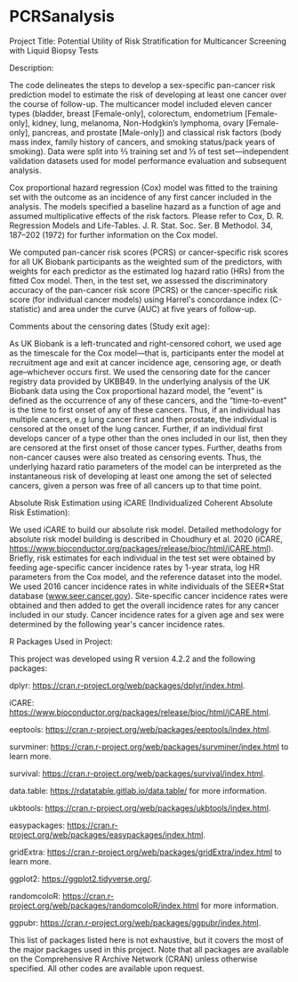 # PCRSanalysis

Project Title: Potential Utility of Risk Stratification for Multicancer Screening with Liquid Biopsy Tests

Description: 

The code delineates the steps to develop a sex-specific pan-cancer risk prediction model to estimate the risk of developing at least one cancer over the course of follow-up. The multicancer model included eleven cancer types (bladder, breast [Female-only], colorectum, endometrium [Female-only], kidney, lung, melanoma, Non-Hodgkin’s lymphoma, ovary [Female-only], pancreas, and prostate [Male-only]) and classical risk factors (body mass index, family history of cancers, and smoking status/pack years of smoking). Data were split into ⅔ training set and ⅓ of test set—independent validation datasets used for model performance evaluation and subsequent analysis. 

Cox proportional hazard regression (Cox) model was fitted to the training set with the outcome as an incidence of any first cancer included in the analysis. The models specified a baseline hazard as a function of age and assumed multiplicative effects of the risk factors. Please refer to Cox, D. R. Regression Models and Life-Tables. J. R. Stat. Soc. Ser. B Methodol. 34, 187–202 (1972) for further information on the Cox model. 

We computed pan-cancer risk scores (PCRS) or cancer-specific risk scores for all UK Biobank participants as the weighted sum of the predictors, with weights for each predictor as the estimated log hazard ratio (HRs) from the fitted Cox model. Then, in the test set, we assessed the discriminatory accuracy of the pan-cancer risk score (PCRS) or the cancer-specific risk score (for individual cancer models) using Harrel's concordance index (C-statistic) and area under the curve (AUC) at five years of follow-up. 

Comments about the censoring dates (Study exit age): 

As UK Biobank is a left-truncated and right-censored cohort, we used age as the timescale for the Cox model—that is, participants enter the model at recruitment age and exit at cancer incidence age, censoring age, or death age–whichever occurs first. We used the censoring date for the cancer registry data provided by UKBB49. In the underlying analysis of the UK Biobank data using the Cox proportional hazard model, the “event” is defined as the occurrence of any of these cancers, and the “time-to-event” is the time to first onset of any of these cancers.  Thus, if an individual has multiple cancers, e.g lung cancer first and then prostate, the individual is censored at the onset of the lung cancer. Further, if an individual first develops cancer of a type other than the ones included in our list, then they are censored at the first onset of those cancer types. Further, deaths from non-cancer causes were also treated as censoring events. Thus, the underlying hazard ratio parameters of the model can be interpreted as the instantaneous risk of developing at least one among the set of selected cancers, given a person was free of all cancers up to that time point. 

Absolute Risk Estimation using iCARE (Individualized Coherent Absolute Risk Estimation):

We used iCARE to build our absolute risk model. Detailed methodology for absolute risk model building is described in Choudhury et al. 2020 (iCARE, https://www.bioconductor.org/packages/release/bioc/html/iCARE.html). Briefly, risk estimates for each individual in the test set were obtained by feeding age-specific cancer incidence rates by 1-year strata, log HR parameters from the Cox model, and the reference dataset into the model. We used 2016 cancer incidence rates in white individuals of the SEER*Stat database (www.seer.cancer.gov). Site-specific cancer incidence rates were obtained and then added to get the overall incidence rates for any cancer included in our study. Cancer incidence rates for a given age and sex were determined by the following year's cancer incidence rates. 

R Packages Used in Project:

This project was developed using R version 4.2.2 and the following packages:

dplyr: https://cran.r-project.org/web/packages/dplyr/index.html.

iCARE: https://www.bioconductor.org/packages/release/bioc/html/iCARE.html.

eeptools: https://cran.r-project.org/web/packages/eeptools/index.html.

survminer: https://cran.r-project.org/web/packages/survminer/index.html to learn more.

survival: https://cran.r-project.org/web/packages/survival/index.html.

data.table: https://rdatatable.gitlab.io/data.table/ for more information.

ukbtools: https://cran.r-project.org/web/packages/ukbtools/index.html.

easypackages: https://cran.r-project.org/web/packages/easypackages/index.html.

gridExtra: https://cran.r-project.org/web/packages/gridExtra/index.html to learn more.

ggplot2: https://ggplot2.tidyverse.org/.

randomcoloR: https://cran.r-project.org/web/packages/randomcoloR/index.html for more information.

ggpubr: https://cran.r-project.org/web/packages/ggpubr/index.html.

This list of packages listed here is not exhaustive, but it covers the most of the major packages used in this project. Note that all packages are available on the Comprehensive R Archive Network (CRAN) unless otherwise specified. All other codes are available upon request. 

